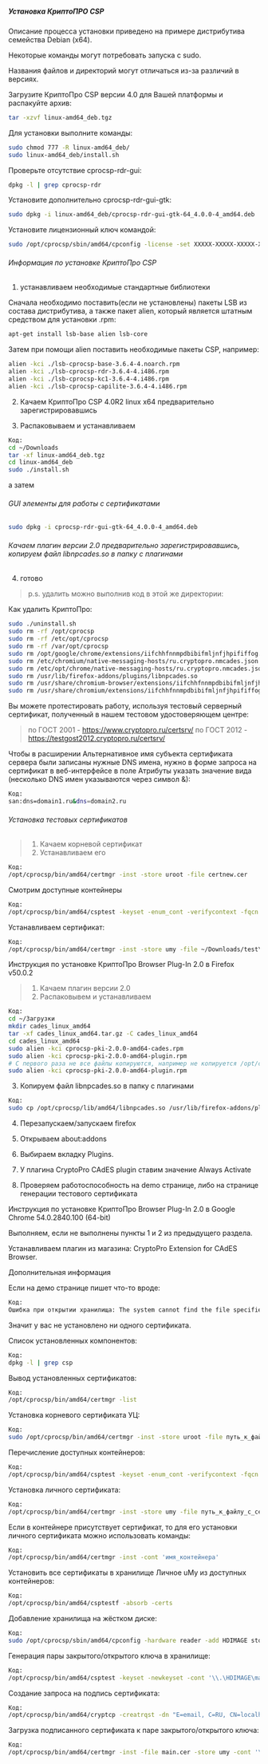 ##### ﻿Установка КриптоПРО CSP 

Описание процесса установки приведено на примере дистрибутива семейства Debian (x64).

Некоторые команды могут потребовать запуска с sudo.

Названия файлов и директорий могут отличаться из-за различий в версиях.

Загрузите КриптоПро CSP версии 4.0 для Вашей платформы и распакуйте архив:
```bash
tar -xzvf linux-amd64_deb.tgz
```

Для установки выполните команды:
```bash
sudo chmod 777 -R linux-amd64_deb/
sudo linux-amd64_deb/install.sh
```

Проверьте отсутствие cprocsp-rdr-gui:
```bash
dpkg -l | grep cprocsp-rdr
```

Установите дополнительно cprocsp-rdr-gui-gtk:
```bash
sudo dpkg -i linux-amd64_deb/cprocsp-rdr-gui-gtk-64_4.0.0-4_amd64.deb
```

Установите лицензионный ключ командой:
```bash
sudo /opt/cprocsp/sbin/amd64/cpconfig -license -set XXXXX-XXXXX-XXXXX-XXXXX-XXXXX
```

###### Информация по установке КриптоПро CSP

1. устанавливаем необходимые стандартные библиотеки

Сначала необходимо поставить(если не установлены) пакеты LSB из состава дистрибутива, а также пакет alien, который является штатным средством для установки .rpm:
```bash
apt-get install lsb-base alien lsb-core
```

Затем при помощи alien поставить необходимые пакеты CSP, например:
```bash
alien -kci ./lsb-cprocsp-base-3.6.4-4.noarch.rpm
alien -kci ./lsb-cprocsp-rdr-3.6.4-4.i486.rpm
alien -kci ./lsb-cprocsp-kc1-3.6.4-4.i486.rpm
alien -kci ./lsb-cprocsp-capilite-3.6.4-4.i486.rpm
```

2. Качаем КриптоПро CSP 4.0R2 linux x64 предварительно зарегистрировавшись

3. Распаковываем и устанавливаем
```bash
Код:
cd ~/Downloads
tar -xf linux-amd64_deb.tgz
cd linux-amd64_deb
sudo ./install.sh
```

а затем 

###### GUI элементы для работы с сертификатами
```bash
sudo dpkg -i cprocsp-rdr-gui-gtk-64_4.0.0-4_amd64.deb 
```

###### Качаем плагин версии 2.0 предварительно зарегистрировавшись, копируем файл libnpcades.so в папку с плагинами

4. готово

> p.s. удалить можно выполнив код в этой же директории:

Как  удалить КриптоПро:
```bash
sudo ./uninstall.sh
sudo rm -rf /opt/cprocsp
sudo rm -rf /etc/opt/cprocsp
sudo rm -rf /var/opt/cprocsp
sudo rm /opt/google/chrome/extensions/iifchhfnnmpdbibifmljnfjhpififfog.json
sudo rm /etc/chromium/native-messaging-hosts/ru.cryptopro.nmcades.json
sudo rm /etc/opt/chrome/native-messaging-hosts/ru.cryptopro.nmcades.json
sudo rm /usr/lib/firefox-addons/plugins/libnpcades.so
sudo rm /usr/share/chromium-browser/extensions/iifchhfnnmpdbibifmljnfjhpififfog.json
sudo rm /usr/share/chromium/extensions/iifchhfnnmpdbibifmljnfjhpififfog.json
```

Вы можете протестировать работу, используя тестовый серверный сертификат, полученный в нашем тестовом удостоверяющем центре:

> по ГОСТ 2001 - https://www.cryptopro.ru/certsrv/
> по ГОСТ 2012 - https://testgost2012.cryptopro.ru/certsrv/

Чтобы в расширении Альтернативное имя субъекта сертификата сервера были записаны нужные DNS имена, нужно в форме запроса на сертификат в веб-интерфейсе в поле Атрибуты указать значение вида (несколько DNS имен указываются через символ &):
```bash
Код:
san:dns=domain1.ru&dns=domain2.ru
```

###### Установка тестовых сертификатов
> 1. Качаем корневой сертификат
> 2. Устанавливаем его
```bash
Код:
/opt/cprocsp/bin/amd64/certmgr -inst -store uroot -file certnew.cer
```

Смотрим доступные контейнеры
```bash
Код:
/opt/cprocsp/bin/amd64/csptest -keyset -enum_cont -verifycontext -fqcn
```

Устанавливаем сертификат:
```bash
Код:
/opt/cprocsp/bin/amd64/certmgr -inst -store umy -file ~/Downloads/test\ 8.12.2016\ KC1\ CSP.pem -cont '\\.\HDIMAGE\70275af7-e10b-bed3-b1b3-88641f09f3a5'
```

Инструкция по установке КриптоПро Browser Plug-In 2.0 в Firefox v50.0.2
> 1. Качаем плагин версии 2.0
> 2. Распаковывем и устанавливаем
```bash
Код:
cd ~/Загрузки
mkdir cades_linux_amd64
tar -xf cades_linux_amd64.tar.gz -C cades_linux_amd64
cd cades_linux_amd64
sudo alien -kci cprocsp-pki-2.0.0-amd64-cades.rpm
sudo alien -kci cprocsp-pki-2.0.0-amd64-plugin.rpm
# С первого раза не все файлы копируются, например не копируется /opt/cprocsp/lib/amd64/libnpcades.so
sudo alien -kci cprocsp-pki-2.0.0-amd64-plugin.rpm
```

3. Копируем файл libnpcades.so в папку с плагинами
```bash
Код:
sudo cp /opt/cprocsp/lib/amd64/libnpcades.so /usr/lib/firefox-addons/plugins/libnpcades.so
```

4. Перезапускаем/запускаем firefox

5. Открываем about:addons

6. Выбираем вкладку Plugins.

7. У плагина CryptoPro CAdES plugin ставим значение Always Activate

8. Проверяем работоспособность на demo странице, либо на странице генерации тестового сертификата

Инструкция по установке КриптоПро Browser Plug-In 2.0 в Google Chrome 54.0.2840.100 (64-bit)

Выполняем, если не выполнены пункты 1 и 2 из предыдущего раздела.

Устанавливаем плагин из магазина: CryptoPro Extension for CAdES Browser.

Дополнительная информация

Если на демо странице пишет что-то вроде:
```bash
Код:
Ошибка при открытии хранилища: The system cannot find the file specified. (0x80070002)
```

Значит у вас не установлено ни одного сертификата.

Список установленных компонентов:
```bash
Код:
dpkg -l | grep csp
```

Вывод установленных сертификатов:
```bash
Код:
/opt/cprocsp/bin/amd64/certmgr -list
```

Установка корневого сертификата УЦ:
```bash
Код:
sudo /opt/cprocsp/bin/amd64/certmgr -inst -store uroot -file путь_к_файлу_с_сертификатом
```

Перечисление доступных контейнеров:
```bash
Код:
/opt/cprocsp/bin/amd64/csptest -keyset -enum_cont -verifycontext -fqcn
```

Установка личного сертификата:
```bash
Код:
/opt/cprocsp/bin/amd64/certmgr -inst -store umy -file путь_к_файлу_с_сертификатом -cont 'имя_контейнера'
```

Если в контейнере присутствует сертификат, то для его установки личного сертификата можно использовать команды:
```bash
Код:
/opt/cprocsp/bin/amd64/certmgr -inst -cont 'имя_контейнера'
```

Установить все сертификаты в хранилище Личное uMy из доступных контейнеров:
```bash
Код:
/opt/cprocsp/bin/amd64/csptestf -absorb -certs
```

Добавление хранилища на жёстком диске:
```bash
Код:
sudo /opt/cprocsp/sbin/amd64/cpconfig -hardware reader -add HDIMAGE store
```

Генерация пары закрытого/открытого ключа в хранилище:
```bash
Код:
/opt/cprocsp/bin/amd64/csptest -keyset -newkeyset -cont '\\.\HDIMAGE\main' -provtype 75 -provider "Crypto-Pro GOST R 34.10-2001 KC1 CSP"
```

Создание запроса на подпись сертификата:
```bash
Код:
/opt/cprocsp/bin/amd64/cryptcp -creatrqst -dn "E=email, C=RU, CN=localhost, SN=company" -nokeygen -both -ku -cont '\\.\HDIMAGE\main' main.req
```

Загрузка подписанного сертификата к паре закрытого/открытого ключа:
```bash
Код:
/opt/cprocsp/bin/amd64/certmgr -inst -file main.cer -store umy -cont '\\.\HDIMAGE\main'
```
